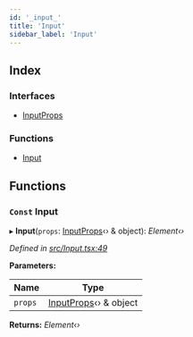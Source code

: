 ```yaml
---
id: '_input_'
title: 'Input'
sidebar_label: 'Input'
---
```


## Index

### Interfaces

- [InputProps](../interfaces/_input_.inputprops.md)

### Functions

- [Input](_input_.md#const-input)

## Functions

### `Const` Input

▸ **Input**(`props`: [InputProps](../interfaces/_input_.inputprops.md)‹› & object): _Element‹›_

_Defined in [src/Input.tsx:49](https://github.com/tarojsx/ui/blob/v0.11.0/src/Input.tsx#L49)_

**Parameters:**

| Name    | Type                                                         |
| ------- | ------------------------------------------------------------ |
| `props` | [InputProps](../interfaces/_input_.inputprops.md)‹› & object |

**Returns:** _Element‹›_
